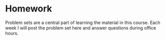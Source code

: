 # Homework

Problem sets are a central part of learning the material in this course. Each week
I will post the problem set here and answer questions during office hours. 
